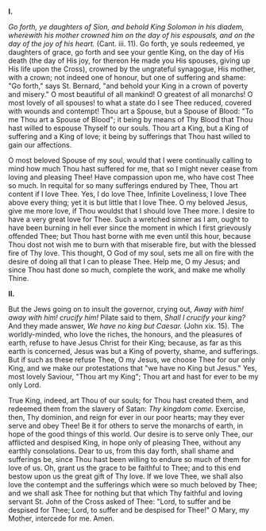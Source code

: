
**I\.**

*Go forth, ye daughters of Sion, and behold King Solomon in his diadem, wherewith his mother crowned him on the day of his espousals, and on the day of the joy of his heart.* (Cant. iii. 11). Go forth, ye souls redeemed, ye daughters of grace, go forth and see your gentle King, on the day of His death (the day of His joy, for thereon He made you His spouses, giving up His life upon the Cross), crowned by the ungrateful synagogue, His mother, with a crown; not indeed one of honour, but one of suffering and shame: \"Go forth,\" says St. Bernard, \"and behold your King in a crown of poverty and misery.\" O most beautiful of all mankind! O greatest of all monarchs! O most lovely of all spouses! to what a state do I see Thee reduced, covered with wounds and contempt! Thou art a Spouse, but a Spouse of Blood: \"To me Thou art a Spouse of Blood\"; it being by means of Thy Blood that Thou hast willed to espouse Thyself to our souls. Thou art a King, but a King of suffering and a King of love; it being by sufferings that Thou hast willed to gain our affections.

O most beloved Spouse of my soul, would that I were continually calling to mind how much Thou hast suffered for me, that so I might never cease from loving and pleasing Thee! Have compassion upon me, who have cost Thee so much. In requital for so many sufferings endured by Thee, Thou art content if I love Thee. Yes, I do love Thee, Infinite Loveliness, I love Thee above every thing; yet it is but little that I love Thee. O my beloved Jesus, give me more love, if Thou wouldst that I should love Thee more. I desire to have a very great love for Thee. Such a wretched sinner as I am, ought to have been burning in hell ever since the moment in which I first grievously offended Thee; but Thou hast borne with me even until this hour, because Thou dost not wish me to burn with that miserable fire, but with the blessed fire of Thy love. This thought, O God of my soul, sets me all on fire with the desire of doing all that I can to please Thee. Help me, O my Jesus; and since Thou hast done so much, complete the work, and make me wholly Thine.

**II\.**

But the Jews going on to insult the governor, crying out, *Away with him! away with him! crucify him!* Pilate said to them, *Shall I crucify your king?* And they made answer, *We have no king but Caesar.* (John xix. 15). The worldly-minded, who love the riches, the honours, and the pleasures of earth, refuse to have Jesus Christ for their King; because, as far as this earth is concerned, Jesus was but a King of poverty, shame, and sufferings. But if such as these refuse Thee, O my Jesus, we choose Thee for our only King, and we make our protestations that \"we have no King but Jesus.\" Yes, most lovely Saviour, \"Thou art my King\"; Thou art and hast for ever to be my only Lord.

True King, indeed, art Thou of our souls; for Thou hast created them, and redeemed them from the slavery of Satan: *Thy kingdom come.* Exercise, then, Thy dominion, and reign for ever in our poor hearts; may they ever serve and obey Thee! Be it for others to serve the monarchs of earth, in hope of the good things of this world. Our desire is to serve only Thee, our afflicted and despised King, in hope only of pleasing Thee, without any earthly consolations. Dear to us, from this day forth, shall shame and sufferings be, since Thou hast been willing to endure so much of them for love of us. Oh, grant us the grace to be faithful to Thee; and to this end bestow upon us the great gift of Thy love. If we love Thee, we shall also love the contempt and the sufferings which were so much beloved by Thee; and we shall ask Thee for nothing but that which Thy faithful and loving servant St. John of the Cross asked of Thee: \"Lord, to suffer and be despised for Thee; Lord, to suffer and be despised for Thee!\" O Mary, my Mother, intercede for me. Amen.

